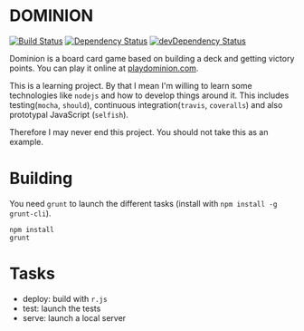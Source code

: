 DOMINION
===
[![Build Status](https://travis-ci.org/posva/dominion.svg?branch=master)](https://travis-ci.org/posva/dominion)
[![Dependency Status](https://david-dm.org/posva/dominion.png)](https://david-dm.org/posva/dominion)
[![devDependency Status](https://david-dm.org/posva/dominion/dev-status.png)](https://david-dm.org/posva/dominion#info=devDependencies)

Dominion is a board card game based on building a deck and getting victory points.
You can play it online at [playdominion.com](http://playdominion.com).

This is a learning project. By that I mean I'm willing to learn some technologies like `nodejs` and how to develop things around it. This includes testing(`mocha`, `should`), continuous integration(`travis`, `coveralls`) and also prototypal JavaScript (`selfish`).

Therefore I may never end this project. You should not take this as an example.

# Building

You need `grunt` to launch the different tasks (install with `npm install -g grunt-cli`).

```
npm install
grunt
```

# Tasks

* deploy: build with `r.js`
* test: launch the tests
* serve: launch a local server
